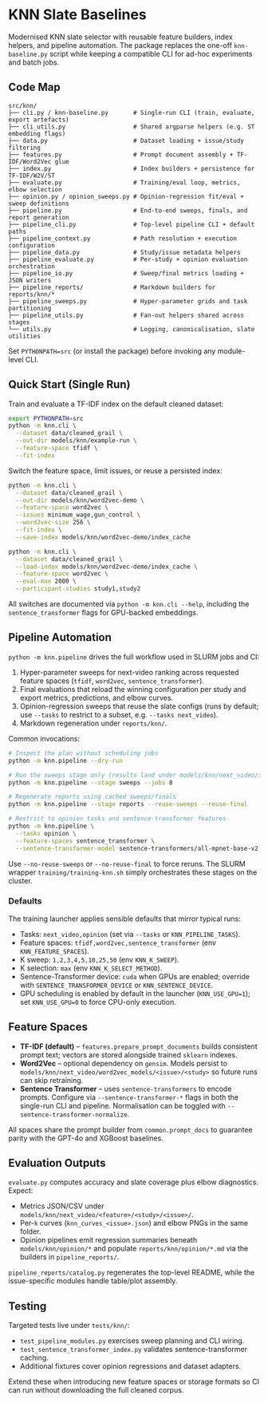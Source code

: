 # KNN Slate Baselines

Modernised KNN slate selector with reusable feature builders, index helpers, and
pipeline automation. The package replaces the one-off `knn-baseline.py` script
while keeping a compatible CLI for ad-hoc experiments and batch jobs.

## Code Map

```
src/knn/
├── cli.py / knn-baseline.py       # Single-run CLI (train, evaluate, export artefacts)
├── cli_utils.py                   # Shared argparse helpers (e.g. ST embedding flags)
├── data.py                        # Dataset loading + issue/study filtering
├── features.py                    # Prompt document assembly + TF-IDF/Word2Vec glue
├── index.py                       # Index builders + persistence for TF-IDF/W2V/ST
├── evaluate.py                    # Training/eval loop, metrics, elbow selection
├── opinion.py / opinion_sweeps.py # Opinion-regression fit/eval + sweep definitions
├── pipeline.py                    # End-to-end sweeps, finals, and report generation
├── pipeline_cli.py                # Top-level pipeline CLI + default paths
├── pipeline_context.py            # Path resolution + execution configuration
├── pipeline_data.py               # Study/issue metadata helpers
├── pipeline_evaluate.py           # Per-study + opinion evaluation orchestration
├── pipeline_io.py                 # Sweep/final metrics loading + JSON writers
├── pipeline_reports/              # Markdown builders for reports/knn/*
├── pipeline_sweeps.py             # Hyper-parameter grids and task partitioning
├── pipeline_utils.py              # Fan-out helpers shared across stages
└── utils.py                       # Logging, canonicalisation, slate utilities
```

Set `PYTHONPATH=src` (or install the package) before invoking any module-level CLI.

## Quick Start (Single Run)

Train and evaluate a TF-IDF index on the default cleaned dataset:

```bash
export PYTHONPATH=src
python -m knn.cli \
  --dataset data/cleaned_grail \
  --out-dir models/knn/example-run \
  --feature-space tfidf \
  --fit-index
```

Switch the feature space, limit issues, or reuse a persisted index:

```bash
python -m knn.cli \
  --dataset data/cleaned_grail \
  --out-dir models/knn/word2vec-demo \
  --feature-space word2vec \
  --issues minimum_wage,gun_control \
  --word2vec-size 256 \
  --fit-index \
  --save-index models/knn/word2vec-demo/index_cache

python -m knn.cli \
  --dataset data/cleaned_grail \
  --load-index models/knn/word2vec-demo/index_cache \
  --feature-space word2vec \
  --eval-max 2000 \
  --participant-studies study1,study2
```

All switches are documented via `python -m knn.cli --help`, including the
`sentence_transformer` flags for GPU-backed embeddings.

## Pipeline Automation

`python -m knn.pipeline` drives the full workflow used in SLURM jobs and CI:

1. Hyper-parameter sweeps for next-video ranking across requested feature spaces
   (`tfidf`, `word2vec`, `sentence_transformer`).
2. Final evaluations that reload the winning configuration per study and export
   metrics, predictions, and elbow curves.
3. Opinion-regression sweeps that reuse the slate configs (runs by default; use
   `--tasks` to restrict to a subset, e.g. `--tasks next_video`).
4. Markdown regeneration under `reports/knn/`.

Common invocations:

```bash
# Inspect the plan without scheduling jobs
python -m knn.pipeline --dry-run

# Run the sweeps stage only (results land under models/knn/next_video/sweeps)
python -m knn.pipeline --stage sweeps --jobs 8

# Regenerate reports using cached sweeps/finals
python -m knn.pipeline --stage reports --reuse-sweeps --reuse-final

# Restrict to opinion tasks and sentence-transformer features
python -m knn.pipeline \
  --tasks opinion \
  --feature-spaces sentence_transformer \
  --sentence-transformer-model sentence-transformers/all-mpnet-base-v2
```

Use `--no-reuse-sweeps` or `--no-reuse-final` to force reruns. The SLURM wrapper
`training/training-knn.sh` simply orchestrates these stages on the cluster.

### Defaults

The training launcher applies sensible defaults that mirror typical runs:

- Tasks: `next_video,opinion` (set via `--tasks` or `KNN_PIPELINE_TASKS`).
- Feature spaces: `tfidf,word2vec,sentence_transformer` (env `KNN_FEATURE_SPACES`).
- K sweep: `1,2,3,4,5,10,25,50` (env `KNN_K_SWEEP`).
- K selection: `max` (env `KNN_K_SELECT_METHOD`).
- Sentence-Transformer device: `cuda` when GPUs are enabled; override with
  `SENTENCE_TRANSFORMER_DEVICE` or `KNN_SENTENCE_DEVICE`.
- GPU scheduling is enabled by default in the launcher (`KNN_USE_GPU=1`); set
  `KNN_USE_GPU=0` to force CPU-only execution.

## Feature Spaces

- **TF-IDF (default)** – `features.prepare_prompt_documents` builds consistent
  prompt text; vectors are stored alongside trained `sklearn` indexes.
- **Word2Vec** – optional dependency on `gensim`. Models persist to
  `models/knn/next_video/word2vec_models/<issue>/<study>` so future runs can skip
  retraining.
- **Sentence Transformer** – uses `sentence-transformers` to encode prompts.
  Configure via `--sentence-transformer-*` flags in both the single-run CLI and
  pipeline. Normalisation can be toggled with `--sentence-transformer-normalize`.

All spaces share the prompt builder from `common.prompt_docs` to guarantee parity
with the GPT-4o and XGBoost baselines.

## Evaluation Outputs

`evaluate.py` computes accuracy and slate coverage plus elbow diagnostics. Expect:

- Metrics JSON/CSV under `models/knn/next_video/<feature>/<study>/<issue>/`.
- Per-`k` curves (`knn_curves_<issue>.json`) and elbow PNGs in the same folder.
- Opinion pipelines emit regression summaries beneath `models/knn/opinion/*` and
  populate `reports/knn/opinion/*.md` via the builders in `pipeline_reports/`.

`pipeline_reports/catalog.py` regenerates the top-level README, while the
issue-specific modules handle table/plot assembly.

## Testing

Targeted tests live under `tests/knn/`:

- `test_pipeline_modules.py` exercises sweep planning and CLI wiring.
- `test_sentence_transformer_index.py` validates sentence-transformer caching.
- Additional fixtures cover opinion regressions and dataset adapters.

Extend these when introducing new feature spaces or storage formats so CI can run
without downloading the full cleaned corpus.

